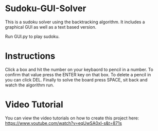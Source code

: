 # Sudoku-GUI-Solver
This is a sudoku solver using the backtracking algorithm. It includes a graphical GUI as well as a text based version.

Run GUI.py to play sudoku. 

# Instructions
Click a box and hit the number on your keybaord to pencil in a number. To confirm that value press the ENTER key on that box. To delete a pencil in you can click DEL. Finally to solve the board press SPACE, sit back and watch the algorithm run.

# Video Tutorial

You can view the video tutorials on how to create this project here: https://www.youtube.com/watch?v=eqUwSA0xI-s&t=871s
